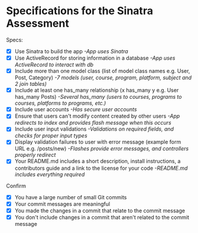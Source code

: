 # Specifications for the Sinatra Assessment

Specs:
- [x] Use Sinatra to build the app
      *-App uses Sinatra*
- [X] Use ActiveRecord for storing information in a database
      *-App uses ActiveRecord to interact with db*
- [X] Include more than one model class (list of model class names e.g. User, Post, Category)
      *-7 models (user, course, program, platform, subject and 2 join tables)*
- [X] Include at least one has_many relationship (x has_many y e.g. User has_many Posts)
      *-Several has_many (users to courses, programs to courses, platforms to programs, etc.)*
- [X] Include user accounts
      *-Has secure user accounts*
- [X] Ensure that users can't modify content created by other users
      *-App redirects to index and provides flash message when this occurs*
- [X] Include user input validations
      *-Validations on required fields, and checks for proper input types*
- [X] Display validation failures to user with error message (example form URL e.g. /posts/new)
      *-Flashes provide error messages, and controllers properly redirect*
- [X] Your README.md includes a short description, install instructions, a contributors guide and a link to the license for your code
      *-README.md includes everything required*

Confirm
- [X] You have a large number of small Git commits
- [X] Your commit messages are meaningful
- [X] You made the changes in a commit that relate to the commit message
- [X] You don't include changes in a commit that aren't related to the commit message

